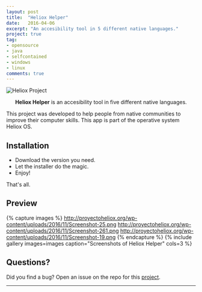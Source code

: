 ```yaml
---
layout: post
title:  "Heliox Helper"
date:   2016-04-06
excerpt: "An accesibility tool in 5 different native languages."
project: true
tag:
- opensource 
- java
- selfcontained
- windows
- linux
comments: true
---
```


![Heliox Project](http://proyectoheliox.org/wp-content/uploads/2016/11/Screenshot-26.png)    
    
<center><b>Heliox Helper</b> is an accesibility tool in five different native languages.</center>
     
 This project was developed to help people from native communities to improve their computer skills.
 This app is part of the operative system Heliox OS.  

      
## Installation
* Download the version you need.
* Let the installer do the magic.
* Enjoy!
   
That's all.

## Preview

{% capture images %}
	http://proyectoheliox.org/wp-content/uploads/2016/11/Screenshot-25.png
    http://proyectoheliox.org/wp-content/uploads/2016/11/Screenshot-261.png
    http://proyectoheliox.org/wp-content/uploads/2016/11/Screenshot-19.png
{% endcapture %}
{% include gallery images=images caption="Screenshots of Heliox Helper" cols=3 %}


## Questions?
Did you find a bug? Open an issue on the repo for this  [project](https://github.com/ProyectoHeliox/HelioxHelperDock).

---
